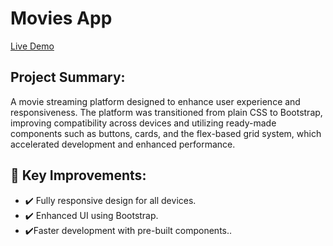 <h1>Movies App</h1>
<a href="https://ahmedmabrouk84.github.io/Movies-app/" > Live Demo </a>
<br>

<h2>Project Summary:</h2>

<p>
A movie streaming platform designed to enhance user experience and responsiveness. The platform was transitioned from plain CSS to Bootstrap, improving compatibility across devices and utilizing ready-made components such as buttons, cards, and the flex-based grid system, which accelerated development and enhanced performance.
</p>
<h2>🚀 Key Improvements:</h2>
<ul>
  <li>
   ✔️ Fully responsive design for all devices.  
  </li>
 <li>
   ✔️ Enhanced UI using Bootstrap. 
  </li>
  <li>
 ✔️Faster development with pre-built components.. 
  </li>
</ul>

